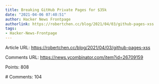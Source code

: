 ```yaml
---
title: Breaking GitHub Private Pages for $35k
date: "2021-04-06 07:40:51"
author: Hacker News Frontpage
authorlink: https://robertchen.cc/blog/2021/04/03/github-pages-xss
tags:
- Hacker-News-Frontpage
---
```


<p>Article URL: <a href="https://robertchen.cc/blog/2021/04/03/github-pages-xss">https://robertchen.cc/blog/2021/04/03/github-pages-xss</a></p>
<p>Comments URL: <a href="https://news.ycombinator.com/item?id=26709159">https://news.ycombinator.com/item?id=26709159</a></p>
<p>Points: 808</p>
<p># Comments: 104</p>
